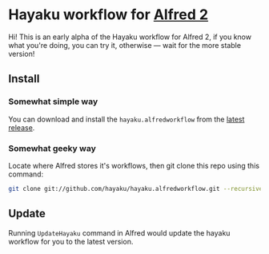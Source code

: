 # Hayaku workflow for [Alfred 2](http://www.alfredapp.com/)

Hi! This is an early alpha of the Hayaku workflow for Alfred 2, if you know what you're doing, you can try it, otherwise — wait for the more stable version!

## Install

### Somewhat simple way

You can download and install the `hayaku.alfredworkflow` from the [latest release](https://github.com/hayaku/hayaku.alfredworkflow/releases/latest).

### Somewhat geeky way

Locate where Alfred stores it's workflows, then git clone this repo using this command:

``` sh
git clone git://github.com/hayaku/hayaku.alfredworkflow.git --recursive
```

## Update

Running `UpdateHayaku` command in Alfred would update the hayaku workflow for you to the latest version.